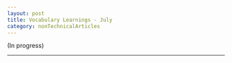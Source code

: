 ```yaml
---
layout: post
title: Vocabulary Learnings - July
category: nonTechnicalArticles
---
```


(In progress)

---------------------------------------
